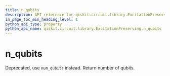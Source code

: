 ```yaml
---
title: n_qubits
description: API reference for qiskit.circuit.library.ExcitationPreserving.n_qubits
in_page_toc_min_heading_level: 1
python_api_type: property
python_api_name: qiskit.circuit.library.ExcitationPreserving.n_qubits
---
```


# n\_qubits

Deprecated, use `num_qubits` instead. Return number of qubits.

